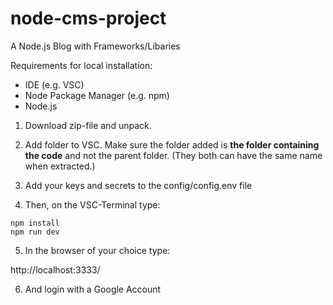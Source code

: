 # node-cms-project
A Node.js Blog with Frameworks/Libaries

Requirements for local installation: 

- IDE (e.g. VSC)
- Node Package Manager (e.g. npm)
- Node.js

1. Download zip-file and unpack. 
2. Add folder to VSC. Make sure the folder added is **the folder containing the code** and not the parent folder. (They both can have the same name when extracted.)
3. Add your keys and secrets to the config/config.env file

4. Then, on the VSC-Terminal type:

```
npm install 
npm run dev
```

5. In the browser of your choice type:

http://localhost:3333/

6. And login with a Google Account
